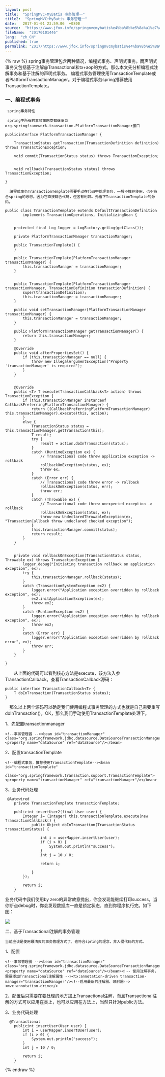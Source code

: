 ```yaml
---
layout: post
title:  "SpringMVC+MyBatis 事务管理一"
title2:  "SpringMVC+MyBatis 事务管理一"
date:   2017-01-01 23:59:06  +0800
source:  "https://www.jfox.info/springmvcmybatis%e4%ba%8b%e5%8a%a1%e7%ae%a1%e7%90%86%e4%b8%80.html"
fileName:  "20170101446"
lang:  "zh_CN"
published: true
permalink: "2017/https://www.jfox.info/springmvcmybatis%e4%ba%8b%e5%8a%a1%e7%ae%a1%e7%90%86%e4%b8%80.html"
---
```

{% raw %}
spring事务管理包含两种情况，编程式事务、声明式事务。而声明式事务又包括基于注解@Transactional和tx+aop的方式。那么本文先分析编程式注解事务和基于注解的声明式事务。 编程式事务管理使用TransactionTemplate或者PlatformTransactionManager。对于编程式事务spring推荐使用TransactionTemplate。

### 一、编程式事务

     spring事务特性

     spring中所有的事务策略类都继承自org.springframework.transaction.PlatformTransactionManager接口

    publicinterface PlatformTransactionManager {
    
        TransactionStatus getTransaction(TransactionDefinition definition) throws TransactionException;
    
        void commit(TransactionStatus status) throws TransactionException;
    
        
        void rollback(TransactionStatus status) throws TransactionException;
    
    }

      编程式事务TransactionTemplate需要手动在代码中处理事务，一般不推荐使用，也不符合spring的思想，因为它直接耦合代码，但各有利弊。先看下TransactionTemplate的源码。

    public class TransactionTemplate extends DefaultTransactionDefinition
    		implements TransactionOperations, InitializingBean {
    
    	
    	protected final Log logger = LogFactory.getLog(getClass());
    
    	private PlatformTransactionManager transactionManager;
    
    	public TransactionTemplate() {
    	}
    
    	public TransactionTemplate(PlatformTransactionManager transactionManager) {
    		this.transactionManager = transactionManager;
    	}
    
    	
    	public TransactionTemplate(PlatformTransactionManager transactionManager, TransactionDefinition transactionDefinition) {
    		super(transactionDefinition);
    		this.transactionManager = transactionManager;
    	}
    
    	public void setTransactionManager(PlatformTransactionManager transactionManager) {
    		this.transactionManager = transactionManager;
    	}
    
    	public PlatformTransactionManager getTransactionManager() {
    		return this.transactionManager;
    	}
    
    	@Override
    	public void afterPropertiesSet() {
    		if (this.transactionManager == null) {
    			throw new IllegalArgumentException("Property 'transactionManager' is required");
    		}
    	}
    
    
    	@Override
    	public <T> T execute(TransactionCallback<T> action) throws TransactionException {
    		if (this.transactionManager instanceof CallbackPreferringPlatformTransactionManager) {
    			return ((CallbackPreferringPlatformTransactionManager) this.transactionManager).execute(this, action);
    		}
    		else {
    			TransactionStatus status = this.transactionManager.getTransaction(this);
    			T result;
    			try {
    				result = action.doInTransaction(status);
    			}
    			catch (RuntimeException ex) {
    				// Transactional code threw application exception -> rollback
    				rollbackOnException(status, ex);
    				throw ex;
    			}
    			catch (Error err) {
    				// Transactional code threw error -> rollback
    				rollbackOnException(status, err);
    				throw err;
    			}
    			catch (Throwable ex) {
    				// Transactional code threw unexpected exception -> rollback
    				rollbackOnException(status, ex);
    				throw new UndeclaredThrowableException(ex, "TransactionCallback threw undeclared checked exception");
    			}
    			this.transactionManager.commit(status);
    			return result;
    		}
    	}
    
    	
    	private void rollbackOnException(TransactionStatus status, Throwable ex) throws TransactionException {
    		logger.debug("Initiating transaction rollback on application exception", ex);
    		try {
    			this.transactionManager.rollback(status);
    		}
    		catch (TransactionSystemException ex2) {
    			logger.error("Application exception overridden by rollback exception", ex);
    			ex2.initApplicationException(ex);
    			throw ex2;
    		}
    		catch (RuntimeException ex2) {
    			logger.error("Application exception overridden by rollback exception", ex);
    			throw ex2;
    		}
    		catch (Error err) {
    			logger.error("Application exception overridden by rollback error", ex);
    			throw err;
    		}
    	}
    
    }
    

　　从上面的代码可以看到核心方法是execute，该方法入参TransactionCallback<T>。查看TransactionCallback源码：

    public interface TransactionCallback<T> { 
        T doInTransaction(TransactionStatus status); 
    }
    

　那么以上两个源码可以确定我们使用编程式事务管理的方式也就是自己需要重写doInTransaction()。OK，那么我们手动使用TransactionTemplate处理下。

1、先配置transactionmanager

    <!--事务管理器 --><bean id="transactionManager" class="org.springframework.jdbc.datasource.DataSourceTransactionManager"><property name="dataSource" ref="dataSource"/></bean>

2、配置transactionTemplate

    <!--编程式事务，推荐使用TransactionTemplate--><bean id="transactionTemplate"
              class="org.springframework.transaction.support.TransactionTemplate"><property name="transactionManager" ref="transactionManager"/></bean>

3、业务代码处理

     @Autowired
        private TransactionTemplate transactionTemplate;
    
        publicint insertUser2(final User user) {
            Integer i= (Integer) this.transactionTemplate.execute(new TransactionCallback() {
                public Object doInTransaction(TransactionStatus transactionStatus) {
    
                    int i = userMapper.insertUser(user);
                    if (i > 0) {
                        System.out.println("success");
                    }
                    int j = 10 / 0;
    
                    return i;
    
                }
            });
    
            return i;
        }

  业务代码中我们使用by zero的异常故意抛出，你会发现能继续打印success，当你断点debug时，你会发现数据库一直是锁定状态，直到你程序执行完。如下图：

![](/wp-content/uploads/2017/08/1501683692.png)

二、基于Transactional注解的事务管理

    当前应该是使用最清爽的事务管理方式了，也符合spring的理念，非入侵代码的方式。

1、配置

    <!--事务管理器 --><bean id="transactionManager" class="org.springframework.jdbc.datasource.DataSourceTransactionManager"><property name="dataSource" ref="dataSource"/></bean><!-- 使用注解事务，需要添加Transactional注解属性 --><tx:annotation-driven transaction-manager="transactionManager"/><!--启用最新的注解器、映射器--><mvc:annotation-driven/>

2、配置后只需要在要处理的地方加上Transactional注解，而且Transactional注解的方式可以应用在类上，也可以应用在方法上，当然只针对public方法。

3、业务代码处理

      @Transactional
        publicint insertUser(User user) {
            int i = userMapper.insertUser(user);
            if (i > 0) {
                System.out.println("success");
            }
            int j = 10 / 0;
    
            return i;
        }
{% endraw %}
